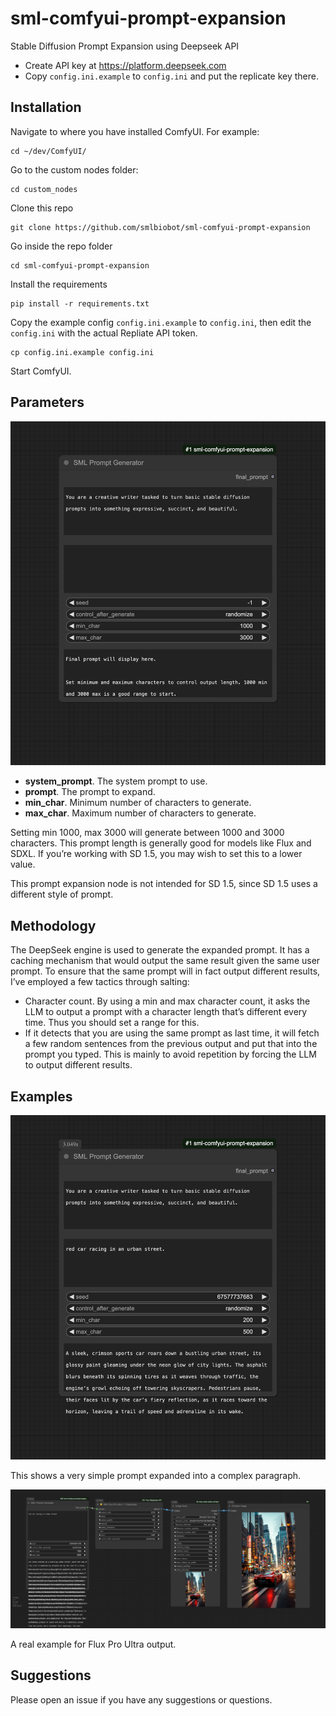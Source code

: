 # sml-comfyui-prompt-expansion

Stable Diffusion Prompt Expansion using Deepseek API

- Create API key at https://platform.deepseek.com
- Copy `config.ini.example` to `config.ini` and put the replicate key there. 

## Installation

Navigate to where you have installed ComfyUI. For example:

```shell
cd ~/dev/ComfyUI/
```

Go to the custom nodes folder:

```shell
cd custom_nodes
```

Clone this repo

```shell
git clone https://github.com/smlbiobot/sml-comfyui-prompt-expansion
```

Go inside the repo folder

```shell
cd sml-comfyui-prompt-expansion
```

Install the requirements

```shell
pip install -r requirements.txt
```

Copy the example config `config.ini.example` to `config.ini`, then edit the `config.ini` with the actual Repliate API token.

```shell
cp config.ini.example config.ini
```

Start ComfyUI.

## Parameters

![workflow-0.png](workflow/workflow-default.png)

- **system_prompt**. The system prompt to use. 
- **prompt**. The prompt to expand.
- **min_char**. Minimum number of characters to generate.
- **max_char**. Maximum number of characters to generate.

Setting min 1000, max 3000 will generate between 1000 and 3000 characters. This prompt length is generally good for models like Flux and SDXL. If you’re working with SD 1.5, you may wish to set this to a lower value. 

This prompt expansion node is not intended for SD 1.5, since SD 1.5 uses a different style of prompt.

## Methodology

The DeepSeek engine is used to generate the expanded prompt. It has a caching mechanism that would output the same result given the same user prompt. To ensure that the same prompt will in fact output different results, I’ve employed a few tactics through salting:

- Character count. By using a min and max character count, it asks the LLM to output a prompt with a character length that’s different every time. Thus you should set a range for this.
- If it detects that you are using the same prompt as last time, it will fetch a few random sentences from the previous output and put that into the prompt you typed. This is mainly to avoid repetition by forcing the LLM to output different results.

## Examples

![workflow-1.png](workflow/workflow-run.png)

This shows a very simple prompt expanded into a complex paragraph.

![workflow-flux-pro-ultra.png](static/workflow-flux-pro-ultra.png)

A real example for Flux Pro Ultra output.

## Suggestions

Please open an issue if you have any suggestions or questions.